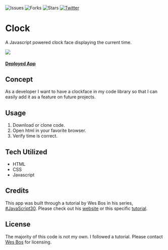 ![Issues](https://img.shields.io/github/issues/clauries/Clock)  ![Forks](https://img.shields.io/github/forks/clauries/Clock)  ![Stars](https://img.shields.io/github/stars/clauries/Clock) [![Twitter](https://img.shields.io/twitter/url?style=social)](https://twitter.com/intent/tweet?text=Wow:&url=https%3A%2F%2Fgithub.com%2Fclauries%2FClock)

# Clock
A Javascript powered clock face displaying the current time.

<img src="*"/>

#### [Deployed App](*)


## Concept
As a developer I want to have a clockface in my code library so that I can easily add it as a feature on future projects.


## Usage
1. Download or clone code.
2. Open html in your favorite browser.
3. Verify time is correct. 


## Tech Utilized
* HTML
* CSS
* Javascript


## Credits
This app was built through a tutorial by Wes Bos in his series, [#JavaScript30](https://JavaScript30.com). Please check out his [website](https://wesbos.com/) or this specific [tutorial](https://youtu.be/xu87YWbr4X0).


## License

The majority of this code is not my own. I followed a tutorial. Please contact [Wes Bos](https://wesbos.com/contact/) for licensing.
